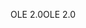 <span data-ttu-id="5e6eb-101">OLE 2.0</span><span class="sxs-lookup"><span data-stu-id="5e6eb-101">OLE 2.0</span></span>